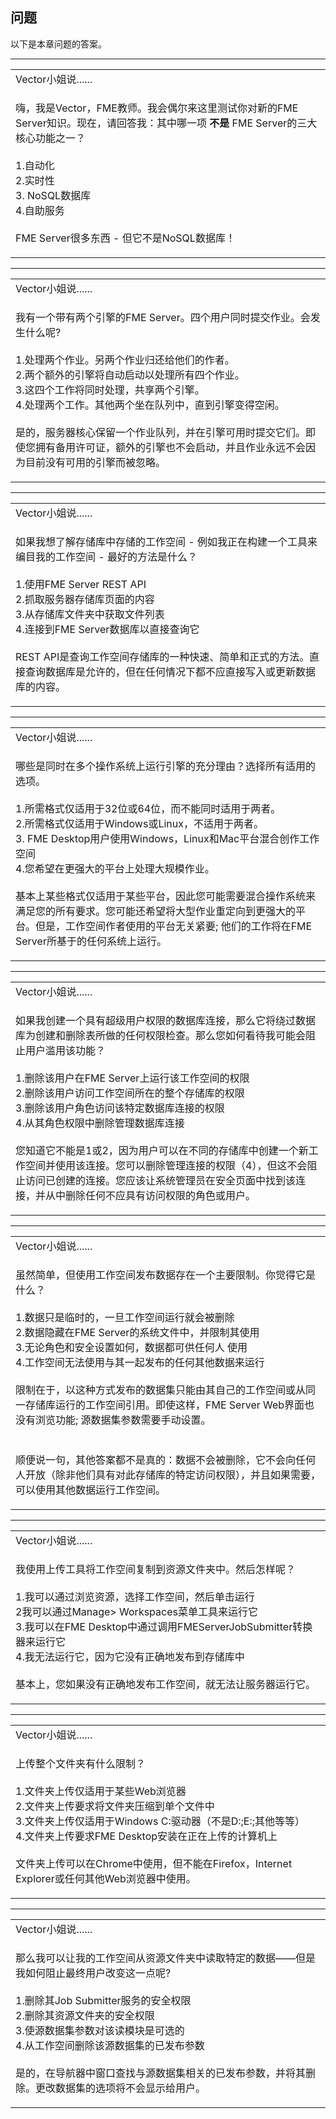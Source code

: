   <div id="readme" class="readme blob instapaper_body">
    <article class="markdown-body entry-content" itemprop="text"><h1><a id="user-content-questions" class="anchor" aria-hidden="true" href="./1.19.QuestionAnswers.md#questions"></a><font style="vertical-align: inherit;"><font style="vertical-align: inherit;">问题</font></font></h1>
<p><font style="vertical-align: inherit;"><font style="vertical-align: inherit;">以下是本章问题的答案。</font></font></p>
<hr>

<table>
<tbody><tr>
<td>
<i></i><font style="vertical-align: inherit;"><font style="vertical-align: inherit;">
Vector小姐说......
</font></font></td>
</tr>
<tr>
<td><font style="vertical-align: inherit;"><font style="vertical-align: inherit;">

嗨，我是Vector，FME教师。</font><font style="vertical-align: inherit;">我会偶尔来这里测试你对新的FME Server知识。</font><font style="vertical-align: inherit;">现在，请回答我：其中哪一项 </font></font><strong><font style="vertical-align: inherit;"><font style="vertical-align: inherit;">不是</font></font></strong><font style="vertical-align: inherit;"><font style="vertical-align: inherit;"> FME Server的三大核心功能之一？
</font></font><br><br><font style="vertical-align: inherit;"><font style="vertical-align: inherit;">1.自动化
 </font></font><br><font style="vertical-align: inherit;"><font style="vertical-align: inherit;">2.实时性
 </font></font><br><font style="vertical-align: inherit;"><font style="vertical-align: inherit;">3. NoSQL数据库
 </font></font><br><font style="vertical-align: inherit;"><font style="vertical-align: inherit;">4.自助服务
 </font></font><br><br><font style="vertical-align: inherit;"><font style="vertical-align: inherit;">FME Server很多东西 - 但它不是NoSQL数据库！
</font></font></td>
</tr>
</tbody></table>
<hr>

<table>
<tbody><tr>
<td>
<i></i><font style="vertical-align: inherit;"><font style="vertical-align: inherit;">
Vector小姐说......
</font></font></td>
</tr>
<tr>
<td><font style="vertical-align: inherit;"><font style="vertical-align: inherit;">

我有一个带有两个引擎的FME Server。</font><font style="vertical-align: inherit;">四个用户同时提交作业。</font><font style="vertical-align: inherit;">会发生什么呢?
</font></font><br><br><font style="vertical-align: inherit;"><font style="vertical-align: inherit;">1.处理两个作业。</font><font style="vertical-align: inherit;">另两个作业归还给他们的作者。 
</font></font><br><font style="vertical-align: inherit;"><font style="vertical-align: inherit;">2.两个额外的引擎将自动启动以处理所有四个作业。
</font></font><br><font style="vertical-align: inherit;"><font style="vertical-align: inherit;">3.这四个工作将同时处理，共享两个引擎。
</font></font><br><font style="vertical-align: inherit;"><font style="vertical-align: inherit;">4.处理两个工作。</font><font style="vertical-align: inherit;">其他两个坐在队列中，直到引擎变得空闲。
</font></font><br><br><font style="vertical-align: inherit;"><font style="vertical-align: inherit;">是的，服务器核心保留一个作业队列，并在引擎可用时提交它们。</font><font style="vertical-align: inherit;">即使您拥有备用许可证，额外的引擎也不会启动，并且作业永远不会因为目前没有可用的引擎而被忽略。

</font></font></td>
</tr>
</tbody></table>
<hr>

<table>
<tbody><tr>
<td>
<i></i><font style="vertical-align: inherit;"><font style="vertical-align: inherit;">
Vector小姐说......
</font></font></td>
</tr>
<tr>
<td><font style="vertical-align: inherit;"><font style="vertical-align: inherit;">

如果我想了解存储库中存储的工作空间 - 例如我正在构建一个工具来编目我的工作空间 - 最好的方法是什么？
</font></font><br><br><font style="vertical-align: inherit;"><font style="vertical-align: inherit;">1.使用FME Server REST API
 </font></font><br><font style="vertical-align: inherit;"><font style="vertical-align: inherit;">2.抓取服务器存储库页面的内容
 </font></font><br><font style="vertical-align: inherit;"><font style="vertical-align: inherit;">3.从存储库文件夹中获取文件列表
 </font></font><br><font style="vertical-align: inherit;"><font style="vertical-align: inherit;">4.连接到FME Server数据库以直接查询它
 </font></font><br><br><font style="vertical-align: inherit;"><font style="vertical-align: inherit;">REST API是查询工作空间存储库的一种快速、简单和正式的方法。</font><font style="vertical-align: inherit;">直接查询数据库是允许的，但在任何情况下都不应直接写入或更新数据库的内容。 

</font></font></td>
</tr>
</tbody></table>
<hr>

<table>
<tbody><tr>
<td>
<i></i><font style="vertical-align: inherit;"><font style="vertical-align: inherit;">
Vector小姐说......
</font></font></td>
</tr>
<tr>
<td><font style="vertical-align: inherit;"><font style="vertical-align: inherit;">

哪些是同时在多个操作系统上运行引擎的充分理由？</font><font style="vertical-align: inherit;">选择所有适用的选项。
</font></font><br><br><font style="vertical-align: inherit;"><font style="vertical-align: inherit;">1.所需格式仅适用于32位或64位，而不能同时适用于两者。
</font></font><br><font style="vertical-align: inherit;"><font style="vertical-align: inherit;">2.所需格式仅适用于Windows或Linux，不适用于两者。
</font></font><br><font style="vertical-align: inherit;"><font style="vertical-align: inherit;">3. FME Desktop用户使用Windows，Linux和Mac平台混合创作工作空间
 </font></font><br><font style="vertical-align: inherit;"><font style="vertical-align: inherit;">4.您希望在更强大的平台上处理大规模作业。
</font></font><br><br><font style="vertical-align: inherit;"><font style="vertical-align: inherit;">基本上某些格式仅适用于某些平台，因此您可能需要混合操作系统来满足您的所有要求。</font><font style="vertical-align: inherit;">您可能还希望将大型作业重定向到更强大的平台。</font><font style="vertical-align: inherit;">但是，工作空间作者使用的平台无关紧要; </font><font style="vertical-align: inherit;">他们的工作将在FME Server所基于的任何系统上运行。 

</font></font></td>
</tr>
</tbody></table>
<hr>

<table>
<tbody><tr>
<td>
<i></i><font style="vertical-align: inherit;"><font style="vertical-align: inherit;">
Vector小姐说......
</font></font></td>
</tr>
<tr>
<td><font style="vertical-align: inherit;"><font style="vertical-align: inherit;">

如果我创建一个具有超级用户权限的数据库连接，那么它将绕过数据库为创建和删除表所做的任何权限检查。</font><font style="vertical-align: inherit;">那么您如何看待我可能会阻止用户滥用该功能？
</font></font><br><br><font style="vertical-align: inherit;"><font style="vertical-align: inherit;">1.删​​除该用户在FME Server上运行该工作空间的权限
 </font></font><br><font style="vertical-align: inherit;"><font style="vertical-align: inherit;">2.删除该用户访问工作空间所在的整个存储库的权限
 </font></font><br><font style="vertical-align: inherit;"><font style="vertical-align: inherit;">3.删除该用户角色访问该特定数据库连接的权限
 </font></font><br><font style="vertical-align: inherit;"><font style="vertical-align: inherit;">4.从其角色权限中删除管理数据库连接
</font></font><br><br><font style="vertical-align: inherit;"><font style="vertical-align: inherit;">您知道它不能是1或2，因为用户可以在不同的存储库中创建一个新工作空间并使用该连接。</font><font style="vertical-align: inherit;">您可以删除管理连接的权限（4），但这不会阻止访问已创建的连接。</font><font style="vertical-align: inherit;">您应该让系统管理员在安全页面中找到该连接，并从中删除任何不应具有访问权限的角色或用户。
</font></font></td>
</tr>
</tbody></table>
<hr>

<table>
<tbody><tr>
<td>
<i></i><font style="vertical-align: inherit;"><font style="vertical-align: inherit;">
Vector小姐说......
</font></font></td>
</tr>
<tr>
<td><font style="vertical-align: inherit;"><font style="vertical-align: inherit;">

虽然简单，但使用工作空间发布数据存在一个主要限制。</font><font style="vertical-align: inherit;">你觉得它是什么？
</font></font><br><br><font style="vertical-align: inherit;"><font style="vertical-align: inherit;">1.数据只是临时的，一旦工作空间运行就会被删除
 </font></font><br><font style="vertical-align: inherit;"><font style="vertical-align: inherit;">2.数据隐藏在FME Server的系统文件中，并限制其使用</font></font><br><font style="vertical-align: inherit;"><font style="vertical-align: inherit;">3.无论角色和安全设置如何，数据都可供任何人
 </font><font style="vertical-align: inherit;">使用
 </font></font><br><font style="vertical-align: inherit;"><font style="vertical-align: inherit;">4.工作空间无法使用与其一起发布的任何其他数据来运行
 </font></font><br><br><font style="vertical-align: inherit;"><font style="vertical-align: inherit;">限制在于，以这种方式发布的数据集只能由其自己的工作空间或从同一存储库运行的工作空间引用。</font><font style="vertical-align: inherit;">即使这样，FME Server Web界面也没有浏览功能; </font><font style="vertical-align: inherit;">源数据集参数需要手动设置。  
</font></font><br><br><font style="vertical-align: inherit;"><font style="vertical-align: inherit;">顺便说一句，其他答案都不是真的：数据不会被删除，它不会向任何人开放（除非他们具有对此存储库的特定访问权限），并且如果需要，可以使用其他数据运行工作空间。
</font></font></td>
</tr>
</tbody></table>
<hr>

<table>
<tbody><tr>
<td>
<i></i><font style="vertical-align: inherit;"><font style="vertical-align: inherit;">
Vector小姐说......
</font></font></td>
</tr>
<tr>
<td><font style="vertical-align: inherit;"><font style="vertical-align: inherit;">

我使用上传工具将工作空间复制到资源文件夹中。</font><font style="vertical-align: inherit;">然后怎样呢？
</font></font><br><br><font style="vertical-align: inherit;"><font style="vertical-align: inherit;">1.我可以通过浏览资源，选择工作空间，然后单击运行
 </font></font><br><font style="vertical-align: inherit;"><font style="vertical-align: inherit;">2我可以通过Manage&gt; Workspaces菜单工具来运行它
 </font></font><br><font style="vertical-align: inherit;"><font style="vertical-align: inherit;">3.我可以在FME Desktop中通过调用FMEServerJobSubmitter转换器来运行它</font></font><br><font style="vertical-align: inherit;"><font style="vertical-align: inherit;">4.我无法运行它，因为它没有正确地发布到存储库中
 </font></font><br><br><font style="vertical-align: inherit;"><font style="vertical-align: inherit;">基本上，您如果没有正确地发布工作空间，就无法让服务器运行它。 

</font></font></td>
</tr>
</tbody></table>
<hr>

<table>
<tbody><tr>
<td>
<i></i><font style="vertical-align: inherit;"><font style="vertical-align: inherit;">
Vector小姐说......
</font></font></td>
</tr>
<tr>
<td><font style="vertical-align: inherit;"><font style="vertical-align: inherit;">

上传整个文件夹有什么限制？
</font></font><br><br><font style="vertical-align: inherit;"><font style="vertical-align: inherit;">1.文件夹上传仅适用于某些Web浏览器
 </font></font><br><font style="vertical-align: inherit;"><font style="vertical-align: inherit;">2.文件夹上传要求将文件夹压缩到单个文件中
 </font></font><br><font style="vertical-align: inherit;"><font style="vertical-align: inherit;">3.文件夹上传仅适用于Windows C:驱动器（不是D:;E:;其他等等）
 </font></font><br><font style="vertical-align: inherit;"><font style="vertical-align: inherit;">4.文件夹上传要求FME Desktop安装在正在上传的计算机上 </font></font><br><br><font style="vertical-align: inherit;"><font style="vertical-align: inherit;">文件夹上传可以在Chrome中使用，但不能在Firefox，Internet Explorer或任何其他Web浏览器中使用。 

</font></font></td>
</tr>
</tbody></table>
<hr>

<table>
<tbody><tr>
<td>
<i></i><font style="vertical-align: inherit;"><font style="vertical-align: inherit;">
Vector小姐说......
</font></font></td>
</tr>
<tr>
<td><font style="vertical-align: inherit;"><font style="vertical-align: inherit;">

那么我可以让我的工作空间从资源文件夹中读取特定的数据——但是我如何阻止最终用户改变这一点呢?
</font></font><br><br><font style="vertical-align: inherit;"><font style="vertical-align: inherit;">1.删​​除其Job Submitter服务的安全权限
 </font></font><br><font style="vertical-align: inherit;"><font style="vertical-align: inherit;">2.删除其资源文件夹的安全权限
 </font></font><br><font style="vertical-align: inherit;"><font style="vertical-align: inherit;">3.使源数据集参数对该读模块是可选的
 </font></font><br><font style="vertical-align: inherit;"><font style="vertical-align: inherit;">4.从工作空间删除该源数据集的已发布参数
 </font></font><br><br><font style="vertical-align: inherit;"><font style="vertical-align: inherit;">是的，在导航器中窗口查找与源数据集相关的已发布参数，并将其删除。</font><font style="vertical-align: inherit;">更改数据集的选项将不会显示给用户。
</font></font></td>
</tr>
</tbody></table>
</article>
  </div>

